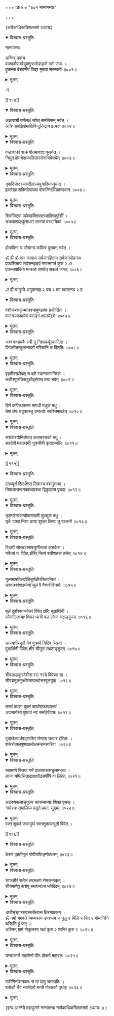 +++
title = "३०१ नानामन्त्राः"

+++

\{अथैकाधिकत्रिशततमो ऽध्यायः\}


<details open><summary>विश्वास-प्रस्तुतिः</summary>

नानामन्त्राः  
    
अग्निर् उवाच  
वाक्कर्मपार्श्वयुक्शुक्रतोककृते मतो प्लवः ।  
हुतान्ता देशवर्णेयं विद्या मुख्या सरस्वती ॥००१॥
</details>

<details><summary>मूलम्</summary>

नानामन्त्राः  
    
अग्निर् उवाच  
वाक्कर्मपार्श्वयुक्शुक्रतोककृते मतो प्लवः ।  
हुतान्ता देशवर्णेयं विद्या मुख्या सरस्वती ॥००१॥
</details>  
    
:न्  
    
[^१]: धार्य चेति ख॥  
    
[^२]: विद्युत्पातविधाविति घ॥ , ज॥ , ञ॥ , ट॥ च  

[[११४]]
    

<details open><summary>विश्वास-प्रस्तुतिः</summary>

अक्षाराशी वर्णलक्षं जपेत् समतिमान् भवेत् ।  
अत्रिः सवह्निर्वामाक्षिविन्दुरिन्द्राय हृत्परः ॥००२॥
</details>

<details><summary>मूलम्</summary>

अक्षाराशी वर्णलक्षं जपेत् समतिमान् भवेत् ।  
अत्रिः सवह्निर्वामाक्षिविन्दुरिन्द्राय हृत्परः ॥००२॥
</details>  

<details open><summary>विश्वास-प्रस्तुतिः</summary>

वज्रपद्मधरं शक्रं पीतमावाह्य पूजयेत् ।  
नियुतं होमयेदाज्यतिलांस्तेनाभिषेचयेत् ॥००३॥
</details>

<details><summary>मूलम्</summary>

वज्रपद्मधरं शक्रं पीतमावाह्य पूजयेत् ।  
नियुतं होमयेदाज्यतिलांस्तेनाभिषेचयेत् ॥००३॥
</details>  

<details open><summary>विश्वास-प्रस्तुतिः</summary>

नृपादिर्भ्रष्टरज्यादीन्राज्यपुत्रादिमाप्नुयात्   ।  
हृल्लेखा शक्तिदेवाख्या दोषाग्निर्दण्डिदण्डवान्   ॥००४॥
</details>

<details><summary>मूलम्</summary>

नृपादिर्भ्रष्टरज्यादीन्राज्यपुत्रादिमाप्नुयात्   ।  
हृल्लेखा शक्तिदेवाख्या दोषाग्निर्दण्डिदण्डवान्   ॥००४॥
</details>  

<details open><summary>विश्वास-प्रस्तुतिः</summary>

शिवमिष्ट्वा जपेच्छक्तिमष्टम्यादिचतुर्दशीं   ।  
चक्रपाशाङ्कुशधरां साभयां वरदायिकां   ॥००५॥
</details>

<details><summary>मूलम्</summary>

शिवमिष्ट्वा जपेच्छक्तिमष्टम्यादिचतुर्दशीं   ।  
चक्रपाशाङ्कुशधरां साभयां वरदायिकां   ॥००५॥
</details>  

<details open><summary>विश्वास-प्रस्तुतिः</summary>

होमादिना च सौभाग्यं कवित्वं पुरवान् भवेत् ।  
    
ॐ ह्रीं ॐ नमः कामाय सर्वजनहिताय सर्वजनमोहनाय  
प्रज्वलिताय सर्वजनहृदयं ममात्मगतं कुरु २ ॐ  
एतज्जपादिना मन्त्रओ वशयेत् सकलं जगत् ॥००६॥
</details>

<details><summary>मूलम्</summary>

होमादिना च सौभाग्यं कवित्वं पुरवान् भवेत् ।  
    
ॐ ह्रीं ॐ नमः कामाय सर्वजनहिताय सर्वजनमोहनाय  
प्रज्वलिताय सर्वजनहृदयं ममात्मगतं कुरु २ ॐ  
एतज्जपादिना मन्त्रओ वशयेत् सकलं जगत् ॥००६॥
</details>  
    
ॐ ह्रीं चामुण्डे अमुकन्दह २ पच २ मम वशमानय २ ठ  
[^२]:  

<details open><summary>विश्वास-प्रस्तुतिः</summary>

वशीकरणकृन्मन्त्रश्चामुण्डायाः प्रकीर्तितः   ।  
फलत्रयकषायेण वराङ्गं क्षालयेद्वशे ॥००७॥
</details>

<details><summary>मूलम्</summary>

वशीकरणकृन्मन्त्रश्चामुण्डायाः प्रकीर्तितः   ।  
फलत्रयकषायेण वराङ्गं क्षालयेद्वशे ॥००७॥
</details>  

<details open><summary>विश्वास-प्रस्तुतिः</summary>

अश्वगन्धायवैः स्त्री तु निशाकर्पूरकादिना ।  
पिप्पलीतण्डुलान्यष्टौ मरिचानि च विंशतिः   ॥००८॥
</details>

<details><summary>मूलम्</summary>

अश्वगन्धायवैः स्त्री तु निशाकर्पूरकादिना ।  
पिप्पलीतण्डुलान्यष्टौ मरिचानि च विंशतिः   ॥००८॥
</details>  

<details open><summary>विश्वास-प्रस्तुतिः</summary>

वृहतीरसलेपश् च वशे स्यान्मरणान्तिकं ।  
कटीरमूलत्रिकटुक्षौद्रलेपस् तथा भवेत् ॥००९॥
</details>

<details><summary>मूलम्</summary>

वृहतीरसलेपश् च वशे स्यान्मरणान्तिकं ।  
कटीरमूलत्रिकटुक्षौद्रलेपस् तथा भवेत् ॥००९॥
</details>  

<details open><summary>विश्वास-प्रस्तुतिः</summary>

हिमं कपित्थकरभं मागधी मधुकं मधु ।  
तेषां लेपः प्रयुक्तस्तु दम्पत्योः स्वस्तिमावहेत्   ॥०१०॥
</details>

<details><summary>मूलम्</summary>

हिमं कपित्थकरभं मागधी मधुकं मधु ।  
तेषां लेपः प्रयुक्तस्तु दम्पत्योः स्वस्तिमावहेत्   ॥०१०॥
</details>  

<details open><summary>विश्वास-प्रस्तुतिः</summary>

सशर्करयोनिलेपात् कदम्बरसको मधु ।  
सहदेवी महालक्ष्मीः पुत्रजीवी कृताञ्जलिः   ॥०११॥
</details>

<details><summary>मूलम्</summary>

सशर्करयोनिलेपात् कदम्बरसको मधु ।  
सहदेवी महालक्ष्मीः पुत्रजीवी कृताञ्जलिः   ॥०११॥
</details>  

[[११५]]
    

<details open><summary>विश्वास-प्रस्तुतिः</summary>

एतच्चूर्णं शिरःक्षिप्तं लिकस्य वशमुत्तमम्   ।  
त्रिफलाचन्दनक्वाथप्रस्था द्विकुडवम् पृथक् ॥०१२॥
</details>

<details><summary>मूलम्</summary>

एतच्चूर्णं शिरःक्षिप्तं लिकस्य वशमुत्तमम्   ।  
त्रिफलाचन्दनक्वाथप्रस्था द्विकुडवम् पृथक् ॥०१२॥
</details>  

<details open><summary>विश्वास-प्रस्तुतिः</summary>

भृङ्गहेमरसन्दोषातावती चुञ्चुकं मधु ।  
घृतैः पक्वा निशा छाया शुष्का लिप्या तु रञ्जनी   ॥०१३॥
</details>

<details><summary>मूलम्</summary>

भृङ्गहेमरसन्दोषातावती चुञ्चुकं मधु ।  
घृतैः पक्वा निशा छाया शुष्का लिप्या तु रञ्जनी   ॥०१३॥
</details>  

<details open><summary>विश्वास-प्रस्तुतिः</summary>

विदारीं सोच्चटामाषचूर्णीभ्ह्तां सशर्करां   ।  
गथितां यः विपेत् क्षीरैर् नित्यं स्त्रीशतकं व्रजेत्   ॥०१४॥
</details>

<details><summary>मूलम्</summary>

विदारीं सोच्चटामाषचूर्णीभ्ह्तां सशर्करां   ।  
गथितां यः विपेत् क्षीरैर् नित्यं स्त्रीशतकं व्रजेत्   ॥०१४॥
</details>  

<details open><summary>विश्वास-प्रस्तुतिः</summary>

गुल्ममाषतिलव्रीहिचूर्णक्षीरसितान्वितं ।  
अश्वत्थवंशदर्भाणां मूलं वै वैष्णवीश्नियोः   ॥०१५॥
</details>

<details><summary>मूलम्</summary>

गुल्ममाषतिलव्रीहिचूर्णक्षीरसितान्वितं ।  
अश्वत्थवंशदर्भाणां मूलं वै वैष्णवीश्नियोः   ॥०१५॥
</details>  

<details open><summary>विश्वास-प्रस्तुतिः</summary>

मूलं दूर्वाश्वगन्धोत्थं पिवेत् क्षीरैः सुतार्थिनी   ।  
कौन्तीलक्ष्म्याः शिफा धात्री वज्रं लोघ्नं वटाङ्कुरम्   ॥०१६॥
</details>

<details><summary>मूलम्</summary>

मूलं दूर्वाश्वगन्धोत्थं पिवेत् क्षीरैः सुतार्थिनी   ।  
कौन्तीलक्ष्म्याः शिफा धात्री वज्रं लोघ्नं वटाङ्कुरम्   ॥०१६॥
</details>  

<details open><summary>विश्वास-प्रस्तुतिः</summary>

आज्यक्षीरमृतौ पेयं पुत्रार्थं त्रिदिवं स्त्रिया   ।  
पुत्रार्थिनी पिवेत् क्षीरं श्रीमूलं सवटाङ्कुरम्   ॥०१७॥
</details>

<details><summary>मूलम्</summary>

आज्यक्षीरमृतौ पेयं पुत्रार्थं त्रिदिवं स्त्रिया   ।  
पुत्रार्थिनी पिवेत् क्षीरं श्रीमूलं सवटाङ्कुरम्   ॥०१७॥
</details>  

<details open><summary>विश्वास-प्रस्तुतिः</summary>

श्रीवडाङ्कुरदेवीनां रसं नस्ये विपेच्च सा ।  
श्रीपद्ममूलमुत्क्षीरमश्वत्थोत्तरमूलयुक् ॥०१८॥
</details>

<details><summary>मूलम्</summary>

श्रीवडाङ्कुरदेवीनां रसं नस्ये विपेच्च सा ।  
श्रीपद्ममूलमुत्क्षीरमश्वत्थोत्तरमूलयुक् ॥०१८॥
</details>  

<details open><summary>विश्वास-प्रस्तुतिः</summary>

तरलं पयसा युक्तं कार्पासफलपल्ल्वं ।  
अपामार्गस्य पुष्पाग्रं नवं समहिषीपयः   ॥०१९॥
</details>

<details><summary>मूलम्</summary>

तरलं पयसा युक्तं कार्पासफलपल्ल्वं ।  
अपामार्गस्य पुष्पाग्रं नवं समहिषीपयः   ॥०१९॥
</details>  

<details open><summary>विश्वास-प्रस्तुतिः</summary>

पुत्रार्थञ्चार्धषट्शाकैर् योगाश् चत्वार ईरिताः   ।  
शर्करोत्पलपुष्पाक्षलोध्रचन्दनसारिवाः ॥०२०॥
</details>

<details><summary>मूलम्</summary>

पुत्रार्थञ्चार्धषट्शाकैर् योगाश् चत्वार ईरिताः   ।  
शर्करोत्पलपुष्पाक्षलोध्रचन्दनसारिवाः ॥०२०॥
</details>  

<details open><summary>विश्वास-प्रस्तुतिः</summary>

स्रवमाणे स्त्रिया गर्भे दातव्यास्तण्डुलाम्भसा ।  
लाजा यष्टिसिताद्राक्षाक्षौद्रसर्पींषि वा लिहेत्   ॥०२१॥
</details>

<details><summary>मूलम्</summary>

स्रवमाणे स्त्रिया गर्भे दातव्यास्तण्डुलाम्भसा ।  
लाजा यष्टिसिताद्राक्षाक्षौद्रसर्पींषि वा लिहेत्   ॥०२१॥
</details>  

<details open><summary>विश्वास-प्रस्तुतिः</summary>

अटरुषकलाङ्गुल्यः काकमाच्याः शिफा पृथक्   ।  
नाभेरधः समालिप्य प्रसूते प्रमदा सुखम् ॥०२२॥
</details>

<details><summary>मूलम्</summary>

अटरुषकलाङ्गुल्यः काकमाच्याः शिफा पृथक्   ।  
नाभेरधः समालिप्य प्रसूते प्रमदा सुखम् ॥०२२॥
</details>  
रक्तं शुक्लं जावापुष्पं रक्तशुक्लस्त्रुतौ पिवेत्   ।  

[[११६]]
    

<details open><summary>विश्वास-प्रस्तुतिः</summary>

केशरं वृहतीमूलं गोपीयष्टितृणोत्पलम्   ॥०२३॥
</details>

<details><summary>मूलम्</summary>

केशरं वृहतीमूलं गोपीयष्टितृणोत्पलम्   ॥०२३॥
</details>  

<details open><summary>विश्वास-प्रस्तुतिः</summary>

साजक्षीरं सतैलं तद्भक्षणं रोमजन्मकृत्   ।  
शीर्यमाणेषु केशेषु स्थापनञ्च भवेदिदम् ॥०२४॥
</details>

<details><summary>मूलम्</summary>

साजक्षीरं सतैलं तद्भक्षणं रोमजन्मकृत्   ।  
शीर्यमाणेषु केशेषु स्थापनञ्च भवेदिदम् ॥०२४॥
</details>  

<details open><summary>विश्वास-प्रस्तुतिः</summary>

धात्रीभृङ्गरसप्रस्थतैलञ्च क्षिरमाढकम्   ।  
ॐ नमो भगवते त्र्यम्बकाय उपशमय २ चुलु २ मिलि २ भिद २ गोमानिनि  
चक्रिणि ह्रूं फट् ॥  
अस्मिन् ग्रामे गोकुलस्य रक्षां कुरु २ शान्तिं कुरु २   ॥०२५॥
</details>

<details><summary>मूलम्</summary>

धात्रीभृङ्गरसप्रस्थतैलञ्च क्षिरमाढकम्   ।  
ॐ नमो भगवते त्र्यम्बकाय उपशमय २ चुलु २ मिलि २ भिद २ गोमानिनि  
चक्रिणि ह्रूं फट् ॥  
अस्मिन् ग्रामे गोकुलस्य रक्षां कुरु २ शान्तिं कुरु २   ॥०२५॥
</details>  

<details open><summary>विश्वास-प्रस्तुतिः</summary>

घण्डाकर्णो महासेनो वीरः प्रोक्तो महाबलः   ॥०२५॥
</details>

<details><summary>मूलम्</summary>

घण्डाकर्णो महासेनो वीरः प्रोक्तो महाबलः   ॥०२५॥
</details>  

<details open><summary>विश्वास-प्रस्तुतिः</summary>

मारीनिर्नाशनकरः स मां पातु जगत्पतिः ।  
श्लोकौ चैव न्यसेदेतौ मन्त्रौ गोरक्षकौ पृथक् ॥०२६॥
</details>

<details><summary>मूलम्</summary>

मारीनिर्नाशनकरः स मां पातु जगत्पतिः ।  
श्लोकौ चैव न्यसेदेतौ मन्त्रौ गोरक्षकौ पृथक् ॥०२६॥
</details>  
    
\{इत्य् आग्नेये महापुराणे नानामन्त्रा नामैकाधिकत्रिशततमो ऽध्यायः ॥  }